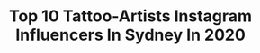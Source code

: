 ---
title: Top 10 Tattoo-Artists Instagram Influencers In Sydney In 2020
description: >-
  Find top tattoo-artists Instagram influencers in Sydney in 2020. Most popular hashtags: #artist #tattoo #japanesetattoo #wolf.
platform: Instagram
profiles:
  - username: "maxe_brother"
    fullname: >-
      Maxime Etienne
    location: "Australia"
    followers: 54971
    engagement: 401
    commentsToLikes: 0.024241
    id: ck6tzyfdsckru0j71la5cfvtm
    verified: false
    hashtags: "#artwork, #art, #drawing, #ink"
  - username: "suziemcintosh"
    fullname: >-
      Suzie Mcintosh Brows ®
    location: "Australia"
    followers: 43549
    engagement: 109
    commentsToLikes: 0.092189
    id: ck14hxh8acmnr0i19dysbyjo8
    verified: false
    hashtags: "#wowbrows, #glowup, #bosslady, #bootybuilding"
  - username: "jimimay"
    fullname: >-
      JIMI MΛY
    location: "Australia"
    followers: 154780
    engagement: 295
    commentsToLikes: 0.029770
    id: ck8swfkmady420j78qprrx60k
    verified: false
    hashtags: "#bear, #dogtattoo, #portrait, #halfsleeve"
  - username: "missorangetattoo"
    fullname: >-
      Som Nakburin
    location: "Australia"
    followers: 33548
    engagement: 305
    commentsToLikes: 0.009163
    id: ck55nl0ea6fi70i11mtf2hxvs
    verified: false
    hashtags: "#goldfish, #sydtattooartist, #japanesetattoopaint, #bushidocollective"
  - username: "figabomba_waikiki_erika"
    fullname: >-
      Erika Figabomba
    location: "Australia"
    followers: 65308
    engagement: 81
    commentsToLikes: 0.021020
    id: ck5hdui8ipfwo0i11zgv54azn
    verified: false
    hashtags: "#travels, #indoorshooting, #bikinimodel, #chestpiece"
  - username: "lvdovic"
    fullname: >-
      L U D O V I C
    location: "Australia"
    followers: 14969
    engagement: 355
    commentsToLikes: 0.072527
    id: ck5ztue3514yu0i14xz80e8uj
    verified: false
    hashtags: "#monster, #music, #technodj, #top100"
  - username: "manard_illustration"
    fullname: >-
      Fru Farkas
    location: "Australia"
    followers: 7933
    engagement: 548
    commentsToLikes: 0.026587
    id: ck6typdhe52zo0j7191brskfl
    verified: false
    hashtags: "#lemon, #claybrooches, #popupshop, #lady"
  - username: "toddbaileytattoo"
    fullname: >-
      𝕿𝖔𝖉𝖉 𝕭𝖆𝖎𝖑𝖊𝖞 𝕿𝖆𝖙𝖙𝖔𝖔
    location: "Australia"
    followers: 116806
    engagement: 10
    commentsToLikes: 0.057345
    id: ck14iv73thau90i19tdezj53f
    verified: false
    hashtags: "#strength, #prey, #gangstarr, #latattoo"
  - username: "tessemilytattoos"
    fullname: >-
      Tess Emily
    location: "Australia"
    followers: 11229
    engagement: 809
    commentsToLikes: 0.038752
    id: ck8t12d59u7ne0j780iea9jiv
    verified: false
    hashtags: "#spongebob, #disney, #tattoocolouringbook, #stayhome"
  - username: "fuhrichtattoo"
    fullname: >-
      Henrique Fuhrich
    location: "Australia"
    followers: 6069
    engagement: 650
    commentsToLikes: 0.050828
    id: ck8t986szn6wn0j78hphyi6mx
    verified: false
    hashtags: "#bulldog, #deer, #bulldogfrances, #flores"
---